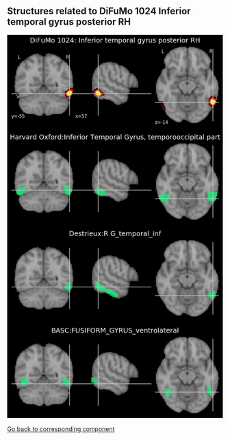


## Structures related to DiFuMo 1024 Inferior temporal gyrus posterior RH

![499](499.jpg "Structures related to DiFuMo 1024 Inferior temporal gyrus posterior RH")

[Go back to corresponding component](https://parietal-inria.github.io/DiFuMo/1024/html/499.html)
